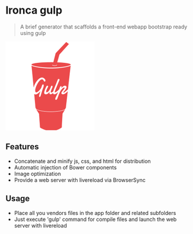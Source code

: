 # lronca gulp
> A brief generator that scaffolds a front-end webapp bootstrap ready using gulp

![](gulp.png)
## Features
* Concatenate and minify js, css, and html for distribution
* Automatic injection of Bower components
* Image optimization
* Provide a web server with livereload via BrowserSync

## Usage
* Place all you vendors files in the app folder and related subfolders
* Just execute 'gulp' command for compile files and launch the web server with livereload